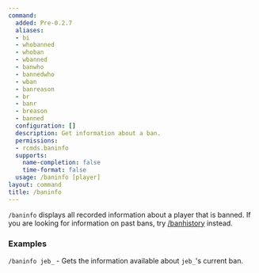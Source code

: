 ```yaml
---
command:
  added: Pre-0.2.7
  aliases:
  - bi
  - whobanned
  - whoban
  - wbanned
  - banwho
  - bannedwho
  - wban
  - banreason
  - br
  - banr
  - breason
  - banned
  configuration: []
  description: Get information about a ban.
  permissions:
  - rcmds.baninfo
  supports:
    name-completion: false
    time-format: false
  usage: /baninfo [player]
layout: command
title: /baninfo
---
```


```/baninfo``` displays all recorded information about a player that is banned. If you are looking for information on
past bans, try [/banhistory](/commands/banhistory) instead.

### Examples

```/baninfo jeb_``` - Gets the information available about ```jeb_```'s current ban.


